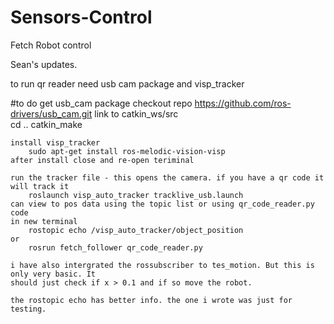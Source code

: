 # Sensors-Control
Fetch Robot control



Sean's updates. 

to run qr reader need usb cam package and visp_tracker

#to do
	get usb_cam package
		checkout repo https://github.com/ros-drivers/usb_cam.git
		link to catkin_ws/src	
		cd ..
		catkin_make

	install visp_tracker
		sudo apt-get install ros-melodic-vision-visp
	after install close and re-open teriminal
	
	run the tracker file - this opens the camera. if you have a qr code it will track it
		roslaunch visp_auto_tracker tracklive_usb.launch
	can view to pos data using the topic list or using qr_code_reader.py code
	in new terminal
		rostopic echo /visp_auto_tracker/object_position
	or
		rosrun fetch_follower qr_code_reader.py
	
	i have also intergrated the rossubscriber to tes_motion. But this is only very basic. It 
	should just check if x > 0.1 and if so move the robot. 	
	
	the rostopic echo has better info. the one i wrote was just for testing.
	
	

